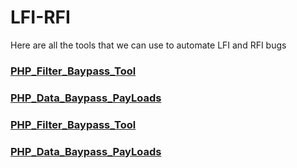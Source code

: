 # LFI-RFI
Here are all the tools that we can use to automate LFI and RFI bugs

### [PHP_Filter_Baypass_Tool](https://github.com/MolCoteH/LFI-RFI/blob/Hack/README_PHP_Filter_Baypass.md)
### [PHP_Data_Baypass_PayLoads](https://github.com/MolCoteH/LFI-RFI/blob/Hack/PHP_Filter_Payloads.md)

### [PHP_Filter_Baypass_Tool](https://github.com/MolCoteH/LFI-RFI/blob/Hack/README_PHP_Data_Baypass.md)
### [PHP_Data_Baypass_PayLoads](https://github.com/MolCoteH/LFI-RFI/blob/Hack/PHP_Data_Payloads.md)
